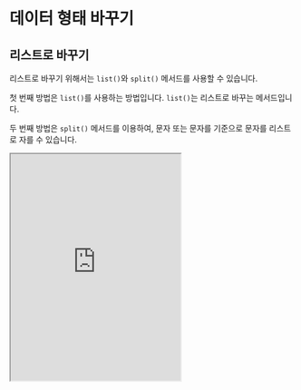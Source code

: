 # 데이터 형태 바꾸기

## 리스트로 바꾸기

리스트로 바꾸기 위해서는 `list()`와 `split()` 메서드를 사용할 수 있습니다.

첫 번째 방법은 `list()`를 사용하는 방법입니다. `list()`는 리스트로 바꾸는 메서드입니다.

두 번째 방법은 `split()` 메서드를 이용하여, 문자 또는 문자를 기준으로 문자를 리스트로 자를 수 있습니다.

<iframe
  loading="lazy"
  title="Python IDLE Trinket"
  src="https://trinket.io/embed/python3/b8df2e09d4"
  height="400"
/>

## 튜플로 바꾸기

튜플로 바꾸기 위하여 문자를 먼저 리스트로 바꾸고 `tuple()` 메서드를 사용하여 튜플로 전환할 수 있습니다.

<iframe
  loading="lazy"
  title="Python IDLE Trinket"
  src="https://trinket.io/embed/python3/facd314b6c"
  height="400"
/>

## 숫자로 바꾸기

숫자로는 바꾸기 위해서는 `int()`, `float()`, `complex()` 메서드를 사용할 수 있습니다.

만일 문자 안에 있는 문자가 숫자가 아니라면 다음과 같은 결과가 나올 것입니다.

```py
NaN
```

`NaN`은 Not a Number의 약자입니다

<iframe
  loading="lazy"
  title="Python IDLE Trinket"
  src="https://trinket.io/embed/python3/cf87c918cc"
  height="400"
/>

## 불리언으로 바꾸기

불리언으로 바꾸기 위해서는 `bool()` 이라는 메서드를 사용할 수 있습니다.

`bool()`은 Boolean의 약자입니다.

0은 항상 `False`이고 1은 `True`입니다.

<iframe
  loading="lazy"
  title="Python IDLE Trinket"
  src="https://trinket.io/embed/python3/314b0e422c"
  height="400"
/>

## 정리

| 데이터 형태 | 바꾸는 방법 | 예시 |
| :-- | :-- | :-- |
| 튜플 | `tuple()` | `tuple(a)` |
| 문자 | `str()` | `str(a)` |
| 리스트 | `list()`, `slpit()` | `list(a)`, `a.split(" ")` |
| 숫자 | `int()`, `float()`, `complex()` | `int(a)`, `float(a)`, `complex(a)` |
| 불리언 | `bool()` | `bool(a)` |
